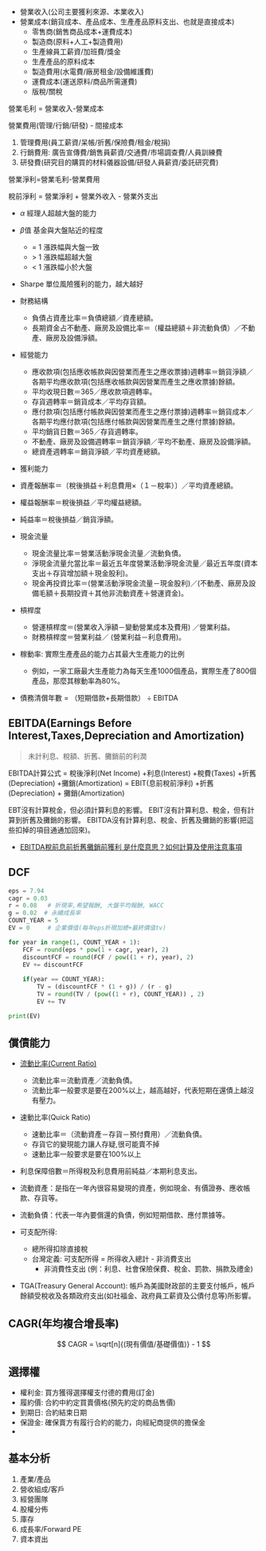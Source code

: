 - 營業收入(公司主要獲利來源、本業收入)
- 營業成本(銷貨成本、產品成本、生產產品原料支出、也就是直接成本)
  - 零售商(銷售商品成本+運費成本)
  - 製造商(原料+人工+製造費用)
  - 生產線員工薪資/加班費/獎金
  - 生產產品的原料成本
  - 製造費用(水電費/廠房租金/設備維護費)
  - 運費成本(運送原料/商品所需運費)
  - 版稅/關稅

營業毛利 = 營業收入-營業成本

營業費用(管理/行銷/研發) - 間接成本
  1. 管理費用(員工薪資/呆帳/折舊/保險費/租金/稅捐)
  2. 行銷費用: 廣告宣傳費/銷售員薪資/交通費/市場調查費/人員訓練費
  3. 研發費(研究目的購買的材料儀器設備/研發人員薪資/委託研究費)

營業淨利=營業毛利-營業費用 

稅前淨利 = 營業淨利 + 營業外收入 - 營業外支出

* $\alpha$
經理人超越大盤的能力
*  $\beta$值 
基金與大盤貼近的程度
    * = 1 漲跌幅與大盤一致
    * \> 1 漲跌幅超越大盤
    * \< 1 漲跌幅小於大盤
* Sharpe
單位風險獲利的能力，越大越好

* 財務結構
  * 負債占資產比率＝負債總額／資產總額。
  * 長期資金占不動產、廠房及設備比率＝（權益總額＋非流動負債）／不動產、廠房及設備淨額。
* 經營能力
  * 應收款項(包括應收帳款與因營業而產生之應收票據)週轉率＝銷貨淨額／各期平均應收款項(包括應收帳款與因營業而產生之應收票據)餘額。
  * 平均收現日數＝365／應收款項週轉率。
  * 存貨週轉率＝銷貨成本／平均存貨額。
  * 應付款項(包括應付帳款與因營業而產生之應付票據)週轉率＝銷貨成本／各期平均應付款項(包括應付帳款與因營業而產生之應付票據)餘額。
  * 平均銷貨日數＝365／存貨週轉率。
  * 不動產、廠房及設備週轉率＝銷貨淨額／平均不動產、廠房及設備淨額。
  * 總資產週轉率＝銷貨淨額／平均資產總額。
*  獲利能力
  * 資產報酬率＝〔稅後損益＋利息費用×（１－稅率）〕／平均資產總額。
  * 權益報酬率＝稅後損益／平均權益總額。
  * 純益率＝稅後損益／銷貨淨額。
* 現金流量
  * 現金流量比率＝營業活動淨現金流量／流動負債。
  * 淨現金流量允當比率＝最近五年度營業活動淨現金流量／最近五年度(資本支出＋存貨增加額＋現金股利)。
  * 現金再投資比率＝(營業活動淨現金流量－現金股利)／(不動產、廠房及設備毛額＋長期投資＋其他非流動資產＋營運資金)。
* 槓桿度
  * 營運槓桿度＝(營業收入淨額－變動營業成本及費用) ／營業利益。
  * 財務槓桿度＝營業利益／ (營業利益－利息費用)。

* 稼動率: 實際生產產品的能力占其最大生產能力的比例
  * 例如，一家工廠最大生產能力為每天生產1000個產品，實際生產了800個產品，那麼其稼動率為80%。
* 債務清償年數 = （短期借款+長期借款） ÷ EBITDA

## EBITDA(Earnings Before Interest,Taxes,Depreciation and Amortization)
> 未計利息、稅額、折舊、攤銷前的利潤

EBITDA計算公式 = 稅後淨利(Net Income) +利息(Interest) +稅費(Taxes) +折舊(Depreciation) +攤銷(Amortization)
= EBIT(息前稅前淨利) +折舊(Depreciation) + 攤銷(Amortization)

EBT沒有計算稅金，但必須計算利息的影響。
EBIT沒有計算利息、稅金，但有計算到折舊及攤銷的影響。
EBITDA沒有計算利息、稅金、折舊及攤銷的影響(把這些扣掉的項目通通加回來)。

* [EBITDA稅前息前折舊攤銷前獲利 是什麼意思？如何計算及使用注意事項](https://rich01.com/what-is-ebitda-0/)

## DCF
```py
eps = 7.94
cagr = 0.03
r = 0.08   # 折現率,希望報酬, 大盤平均報酬, WACC
g = 0.02  # 永續成長率
COUNT_YEAR = 5
EV = 0     # 企業價值(每年eps折現加總+最終價值tv)

for year in range(1, COUNT_YEAR + 1):
    FCF = round(eps * pow(1 + cagr, year), 2)
    discountFCF = round(FCF / pow((1 + r), year), 2)
    EV += discountFCF
    
    if(year == COUNT_YEAR):
        TV = (discountFCF * (1 + g)) / (r - g)
        TV = round(TV / (pow((1 + r), COUNT_YEAR)) , 2)
        EV += TV

print(EV)
```

## 償債能力
* [流動比率(Current Ratio)](https://rich01.com/1-current-ratio-quick-ratio/)
  * 流動比率＝流動資產／流動負債。
  * 流動比率一般要求是要在200%以上，越高越好，代表短期在還債上越沒有壓力。
* 速動比率(Quick Ratio)
  * 速動比率＝（流動資產－存貨－預付費用）／流動負債。
  * 存貨它的變現能力讓人存疑,很可能賣不掉
  * 速動比率一般要求是要在100%以上
* 利息保障倍數＝所得稅及利息費用前純益／本期利息支出。
* 流動資產：是指在一年內很容易變現的資產，例如現金、有價證券、應收帳款、存貨等。
* 流動負債：代表一年內要償還的負債，例如短期借款、應付票據等。

* 可支配所得: 
  * 總所得扣除直接稅
  * 台灣定義: 可支配所得 = 所得收入總計 - 非消費支出
    * 非消費性支出 (例：利息、社會保險保費、稅金、罰款、捐款及禮金)

* TGA(Treasury General Account): 帳戶為美國財政部的主要支付帳戶，帳戶餘額受稅收及各類政府支出(如社福金、政府員工薪資及公債付息等)所影響。


## CAGR(年均複合增長率)

$$ CAGR = \sqrt[n]{(現有價值/基礎價值)} - 1 $$


## 選擇權
- 權利金: 買方獲得選擇權支付德的費用(訂金)
- 履約價: 合約中約定買賣價格(預先約定的商品售價)
- 到期日: 合約結束日期
- 保證金: 確保賣方有履行合約的能力，向經紀商提供的擔保金
- 


## 基本分析
1. 產業/產品
2. 營收組成/客戶
3. 經營團隊
4. 股權分佈
5. 庫存
6. 成長率/Forward PE
7. 資本資出
